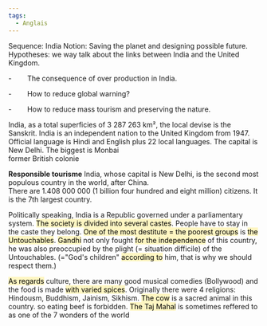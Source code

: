 ```yaml
---
tags:
  - Anglais
---
```

Sequence: India
Notion: Saving the planet and designing possible future.  
Hypotheses: we way talk about the links between India and the United Kingdom.  

-        The consequence of over production in India.

-        How to reduce global warning?

-        How to reduce mass tourism and preserving the nature.

India, as a total superficies of 3 287 263 km², the local devise is the Sanskrit. India is an independent nation to the United Kingdom from 1947. Official language is Hindi and English plus 22 local languages. The capital is New Delhi. The biggest is Monbai  
former British colonie

**Responsible tourisme**
India, whose capital is New Delhi, is the second most populous country in the world, after China.  
There are 1.408 000 000 (1 billion four hundred and eight million) citizens. It is the 7th largest country.  

Politically speaking, India is a Republic governed under a parliamentary system. <mark style="background: #FFF3A3A6;">The society is divided into several castes</mark>. People have to stay in the caste they belong. <mark style="background: #FFF3A3A6;">One of the most destitute = the poorest groups</mark> is <mark style="background: #FFF3A3A6;">the Untouchables</mark>. <mark style="background: #FFF3A3A6;">Gandhi</mark> not only fought <mark style="background: #FFF3A3A6;">for the independence</mark> of this country, he was also preoccupied by the plight (= situation difficile) of the Untouchables. (="God's children" <mark style="background: #FFF3A3A6;">according to</mark> him, that is why we should respect them.)  

<mark style="background: #FFF3A3A6;">As regards</mark> culture, there are many good musical comedies (Bollywood) and the food is made <mark style="background: #FFF3A3A6;">with varied spices</mark>. Originally there were 4 religions: Hindousm, Buddhism, Jainism, Sikhism. <mark style="background: #FFF3A3A6;">The cow</mark> is a sacred animal in this country. so eating beef is forbidden. <mark style="background: #FFF3A3A6;">The Taj Mahal</mark> is sometimes reffered to as one of the 7 wonders of the world
